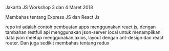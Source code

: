Jakarta JS Workshop 3 dan 4 Maret 2018

Membahas tentang Express JS dan React Js

repo ini adalah contoh pembuatan apps menggunakan react js, dengan tambahan restfull api menggunakan json-server local
untuk menampilkan data json meetup menggunakan axios, layout dengan ant-design dan react router. Dan juga sedikit membahas tentang redux
